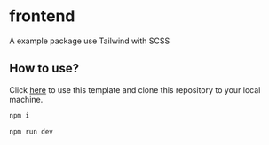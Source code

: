 # frontend

A example package use Tailwind with SCSS

## How to use?

Click [here](https://github.com/yensubldg/frontend/generate) to use this template and clone this repository to your local machine.

```bash
npm i
```

```bash
npm run dev
```
